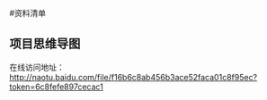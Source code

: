 #资料清单

## 项目思维导图
在线访问地址： http://naotu.baidu.com/file/f16b6c8ab456b3ace52faca01c8f95ec?token=6c8fefe897cecac1